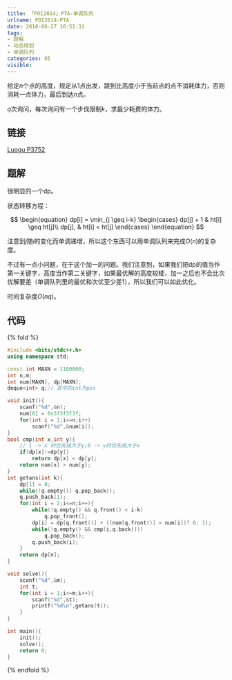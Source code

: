 ```yaml
---
title: 「POI2014」PTA-单调队列
urlname: POI2014-PTA
date: 2018-06-27 16:51:31
tags:
- 题解
- 动态规划
- 单调队列
categories: OI
visible:
---
```


给定$n$个点的高度，规定从$1$点出发，跳到比高度小于当前点的点不消耗体力，否则消耗一点体力，最后到达$n$点。

$q$次询问，每次询问有一个步伐限制$k$，求最少耗费的体力。

<!-- more -->

## 链接

[Luogu P3752](https://www.luogu.org/problemnew/show/P3572)

## 题解

很明显的一个dp。

状态转移方程：

$$
\begin{equation}
dp[i] = \min_{j \geq i-k}
\begin{cases}
	dp[j] + 1 & ht[i] \geq ht[j]\\
	dp[j],    & ht[i] < ht[j]
\end{cases}
\end{equation}
$$

注意到$j$随$i$的变化而单调递增，所以这个东西可以用单调队列来完成$O(n)$的复杂度。

不过有一点小问题，在于这个加一的问题。我们注意到，如果我们把dp的值当作第一关键字，高度当作第二关键字，如果最优解的高度较矮，加一之后也不会比次优解要差（单调队列里的最优和次优至少差$1$），所以我们可以如此优化。

时间复杂度$O(nq)$。


## 代码

{% fold %}
```cpp
#include <bits/stdc++.h>
using namespace std;

const int MAXN = 1100000;
int n,m;
int num[MAXN], dp[MAXN];
deque<int> q;// 其中的int为pos

void init(){
    scanf("%d",&n);
    num[0] = 0x3f3f3f3f;
    for(int i = 1;i<=n;i++)
        scanf("%d",&num[i]);
}
bool cmp(int x,int y){
	// 1 -> x 的优先级大于y;0 -> y的优先级大于x
    if(dp[x]!=dp[y])
        return dp[x] < dp[y];
    return num[x] > num[y];
}
int getans(int k){
    dp[1] = 0;
    while(!q.empty()) q.pop_back();
    q.push_back(1);
    for(int i = 2;i<=n;i++){
        while(!q.empty() && q.front() < i-k)
            q.pop_front();
        dp[i] = dp[q.front()] + ((num[q.front()] > num[i])? 0: 1);
        while(!q.empty() && cmp(i,q.back()))
            q.pop_back();
        q.push_back(i);
    }
    return dp[n];
}

void solve(){
    scanf("%d",&m);
    int t;
    for(int i = 1;i<=m;i++){
        scanf("%d",&t);
        printf("%d\n",getans(t));
    }
}

int main(){
    init();
    solve();
    return 0;
}
```
{% endfold %}